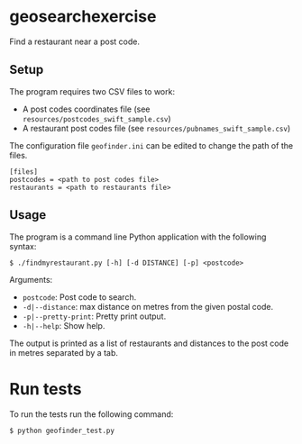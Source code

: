 # geosearchexercise

Find a restaurant near a post code.

## Setup

The program requires two CSV files to work:
* A post codes coordinates file (see `resources/postcodes_swift_sample.csv`)
* A restaurant post codes file (see `resources/pubnames_swift_sample.csv`)

The configuration file `geofinder.ini` can be edited to change the path of the files.
```
[files]
postcodes = <path to post codes file>
restaurants = <path to restaurants file>
```

## Usage

The program is a command line Python application with the following syntax:

```
$ ./findmyrestaurant.py [-h] [-d DISTANCE] [-p] <postcode>
```

Arguments:
* `postcode`: Post code to search.
* `-d|--distance`: max distance on metres from the given postal code.
* `-p|--pretty-print`: Pretty print output.
* `-h|--help`: Show help.

The output is printed as a list of restaurants and distances to the post code in metres separated by a tab.

# Run tests

To run the tests run the following command:
```
$ python geofinder_test.py 
```
